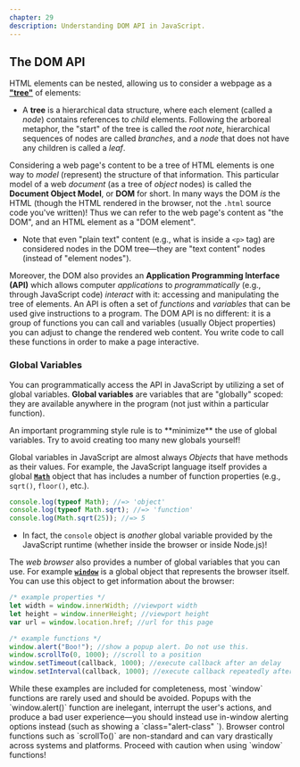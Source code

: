 ```yaml
---
chapter: 29
description: Understanding DOM API in JavaScript.
---
```


## The DOM API

HTML elements can be nested, allowing us to consider a webpage as a <a href="https://en.wikipedia.org/wiki/Tree_(data_structure)">**"tree"**</a> of elements:

- A **tree** is a hierarchical data structure, where each element (called a _node_) contains references to _child_ elements. Following the arboreal metaphor, the "start" of the tree is called the _root note_, hierarchical sequences of nodes are called _branches_, and a _node_ that does not have any children is called a _leaf_.

Considering a web page's content to be a tree of HTML elements is one way to _model_ (represent) the structure of that information. This particular model of a web _document_ (as a tree of _object_ nodes) is called the **Document Object Model**, or **DOM** for short. In many ways the DOM _is_ the HTML (though the HTML rendered in the browser, not the `.html` source code you've written)! Thus we can refer to the web page's content as "the DOM", and an HTML element as a "DOM element".

- Note that even "plain text" content (e.g., what is inside a `<p>` tag) are considered nodes in the DOM tree&mdash;they are "text content" nodes (instead of "element nodes").

Moreover, the DOM also provides an **Application Programming Interface (API)** which allows computer _applications_ to _programmatically_ (e.g., through JavaScript code) _interact_ with it: accessing and manipulating the tree of elements. An API is often a set of _functions_ and _variables_ that can be used give instructions to a program. The DOM API is no different: it is a group of functions you can call and variables (usually Object properties) you can adjust to change the rendered web content. You write code to call these functions in order to make a page interactive.

### Global Variables

You can programmatically access the API in JavaScript by utilizing a set of global variables. **Global variables** are variables that are "globally" scoped: they are available anywhere in the program (not just within a particular function).

<p class="alert alert-warning">An important programming style rule is to **minimize** the use of global variables. Try to avoid creating too many new globals yourself!</p>

Global variables in JavaScript are almost always _Objects_ that have methods as their values. For example, the JavaScript language itself provides a global [**`Math`**](https://developer.mozilla.org/en-US/docs/Web/JavaScript/Reference/Global_Objects/Math) object that has includes a number of function properties (e.g., `sqrt()`, `floor()`, etc.).

```js
console.log(typeof Math); //=> 'object'
console.log(typeof Math.sqrt); //=> 'function'
console.log(Math.sqrt(25)); //=> 5
```

- In fact, the `console` object is _another_ global variable provided by the JavaScript runtime (whether inside the browser or inside Node.js)!

The _web browser_ also provides a number of global variables that you can use. For example [**`window`**](https://developer.mozilla.org/en-US/docs/Web/API/Window) is a global object that represents the browser itself. You can use this object to get information about the browser:

```js
/* example properties */
let width = window.innerWidth; //viewport width
let height = window.innerHeight; //viewport height
var url = window.location.href; //url for this page

/* example functions */
window.alert("Boo!"); //show a popup alert. Do not use this.
window.scrollTo(0, 1000); //scroll to a position
window.setTimeout(callback, 1000); //execute callback after an delay
window.setInterval(callback, 1000); //execute callback repeatedly after interval
```

<p class="alert alert-warning">While these examples are included for completeness, most `window` functions are rarely used and should be avoided. Popups with the `window.alert()` function are inelegant, interrupt the user's actions, and produce a bad user experience—you should instead use in-window alerting options instead (such as showing a  `class="alert-class" `). Browser control functions such as `scrollTo()` are non-standard and can vary drastically across systems and platforms. Proceed with caution when using `window` functions!</p>
